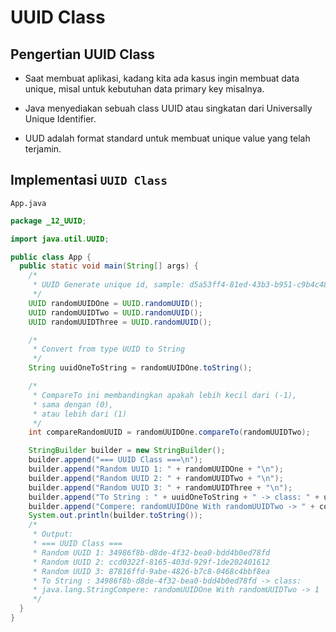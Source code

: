 # UUID Class

## Pengertian UUID Class

- Saat membuat aplikasi, kadang kita ada kasus ingin membuat data unique, misal untuk kebutuhan data primary key misalnya.

- Java menyediakan sebuah class UUID atau singkatan dari Universally Unique Identifier.

- UUD adalah format standard untuk membuat unique value yang telah terjamin.

## Implementasi `UUID Class`

`App.java`

```java
package _12_UUID;

import java.util.UUID;

public class App {
  public static void main(String[] args) {
    /*
     * UUID Generate unique id, sample: d5a53ff4-81ed-43b3-b951-c9b4c4855f02
     */
    UUID randomUUIDOne = UUID.randomUUID();
    UUID randomUUIDTwo = UUID.randomUUID();
    UUID randomUUIDThree = UUID.randomUUID();

    /*
     * Convert from type UUID to String
     */
    String uuidOneToString = randomUUIDOne.toString();

    /*
     * CompareTo ini membandingkan apakah lebih kecil dari (-1),
     * sama dengan (0),
     * atau lebih dari (1)
     */
    int compareRandomUUID = randomUUIDOne.compareTo(randomUUIDTwo);

    StringBuilder builder = new StringBuilder();
    builder.append("=== UUID Class ===\n");
    builder.append("Random UUID 1: " + randomUUIDOne + "\n");
    builder.append("Random UUID 2: " + randomUUIDTwo + "\n");
    builder.append("Random UUID 3: " + randomUUIDThree + "\n");
    builder.append("To String : " + uuidOneToString + " -> class: " + uuidOneToString.getClass().getName());
    builder.append("Compere: randomUUIDOne With randomUUIDTwo -> " + compareRandomUUID);
    System.out.println(builder.toString());
    /*
     * Output:
     * === UUID Class ===
     * Random UUID 1: 34986f8b-d8de-4f32-bea0-bdd4b0ed78fd
     * Random UUID 2: ccd0322f-8165-403d-929f-1de202401612
     * Random UUID 3: 87816ffd-9abe-4826-b7c8-0468c4bbf8ea
     * To String : 34986f8b-d8de-4f32-bea0-bdd4b0ed78fd -> class:
     * java.lang.StringCompere: randomUUIDOne With randomUUIDTwo -> 1
     */
  }
}
```
